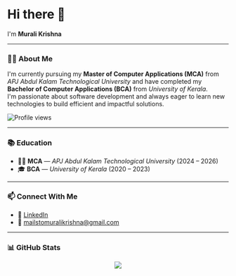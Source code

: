 <h1 align="left">Hi there <coders/> 👋</h1>

<p align="left">I'm <strong>Murali Krishna</strong></p>

---

### 🧑‍💻 About Me

I'm currently pursuing my **Master of Computer Applications (MCA)** from *APJ Abdul Kalam Technological University* and have completed my **Bachelor of Computer Applications (BCA)** from *University of Kerala*.  
I'm passionate about software development and always eager to learn new technologies to build efficient and impactful solutions.

<p align="left">
  <img src="https://komarev.com/ghpvc/?username=muralikrishna-cec&label=Profile%20views&color=0e75b6&style=flat" alt="Profile views" />
</p>

---

### 📚 Education

- 🧑‍🎓 **MCA** — *APJ Abdul Kalam Technological University* (2024 – 2026)  
- 🎓 **BCA** — *University of Kerala* (2020 – 2023)

---

### 📫 Connect With Me

- 🔗 [LinkedIn](https://www.linkedin.com/in/murali-krishna-linked-in)
- 📧 [mailstomuralikrishna@gmail.com](mailto:mailstomuralikrishna@gmail.com)

---

### 📊 GitHub Stats

<p align="center">
  <img src="https://github-readme-stats.vercel.app/api/top-langs/?username=muralikrishna-cec&theme=merko&hide_border=true&include_all_commits=true&count_private=true&layout=compact" />
</p>

